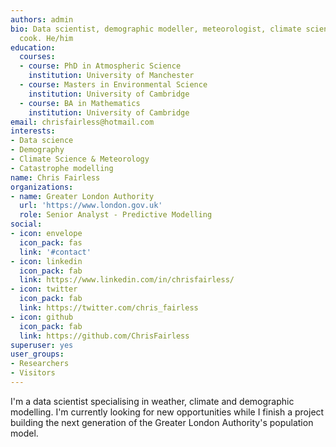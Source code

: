```yaml
---
authors: admin
bio: Data scientist, demographic modeller, meteorologist, climate scientist, irresponsible
  cook. He/him
education:
  courses:
  - course: PhD in Atmospheric Science
    institution: University of Manchester
  - course: Masters in Environmental Science
    institution: University of Cambridge
  - course: BA in Mathematics
    institution: University of Cambridge
email: chrisfairless@hotmail.com
interests:
- Data science
- Demography
- Climate Science & Meteorology
- Catastrophe modelling
name: Chris Fairless
organizations:
- name: Greater London Authority
  url: 'https://www.london.gov.uk'
  role: Senior Analyst - Predictive Modelling
social:
- icon: envelope
  icon_pack: fas
  link: '#contact'
- icon: linkedin
  icon_pack: fab
  link: https://www.linkedin.com/in/chrisfairless/
- icon: twitter
  icon_pack: fab
  link: https://twitter.com/chris_fairless
- icon: github
  icon_pack: fab
  link: https://github.com/ChrisFairless
superuser: yes
user_groups:
- Researchers
- Visitors
---
```


I'm a data scientist specialising in weather, climate and demographic modelling. I'm currently looking for new opportunities while I finish a project building the next generation of the Greater London Authority's population model.